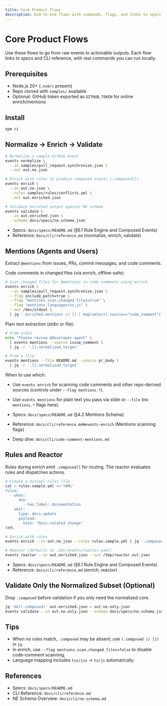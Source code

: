 ```yaml
---
title: Core Product Flows
description: End-to-end flows with commands, flags, and links to specs.
---
```


# Core Product Flows

Use these flows to go from raw events to actionable outputs. Each flow links to specs and CLI reference, with real commands you can run locally.

## Prerequisites

- Node.js 20+ (`.nvmrc` present)
- Repo cloned with `samples/` available
- Optional: GitHub token exported as `GITHUB_TOKEN` for online enrich/mentions

## Install

```bash
npm ci
```

## Normalize → Enrich → Validate

```bash
# Normalize a sample GitHub event
events normalize \
  --in samples/pull_request.synchronize.json \
  --out out.ne.json

# Enrich with rules to produce composed events (.composed[])
events enrich \
  --in out.ne.json \
  --rules samples/rules/conflicts.yml \
  --out out.enriched.json

# Validate enriched output against NE schema
events validate \
  --in out.enriched.json \
  --schema docs/specs/ne.schema.json
```

- Specs: `docs/specs/README.md` (§6.1 Rule Engine and Composed Events)
- Reference: `docs/cli/reference.md` (normalize, enrich, validate)

## Mentions (Agents and Users)

Extract `@mentions` from issues, PRs, commit messages, and code comments.

Code comments in changed files (via enrich, offline-safe):

```bash
# Scan changed files for @mentions in code comments using enrich
events enrich \
  --in samples/pull_request.synchronize.json \
  --flag include_patch=true \
  --flag "mentions.scan.changed_files=true" \
  --flag "mentions.languages=ts,js" \
  --out /dev/stdout \
  | jq '.enriched.mentions // [] | map(select(.source=="code_comment"))'
```

Plain text extraction (stdin or file):

```bash
# From stdin
echo "Please review @developer-agent" \
  | events mentions --source issue_comment \
  | jq -r '.[].normalized_target'

# From a file
events mentions --file README.md --source pr_body \
  | jq -r '.[].normalized_target'
```

When to use which:

- Use `events enrich` for scanning code comments and other repo-derived sources (controls under `--flag mentions.*`).
- Use `events mentions` for plain text you pass via stdin or `--file` (no `mentions.*` flags here).

- Specs: `docs/specs/README.md` (§4.2 Mentions Schema)
- Reference: `docs/cli/reference.md#events-enrich` (Mentions scanning flags)
- Deep dive: `docs/cli/code-comment-mentions.md`

## Rules and Reactor

Rules during enrich emit `.composed[]` for routing. The reactor evaluates rules and dispatches actions.

```bash
# Create a minimal rules file
cat > rules.sample.yml <<'YAML'
rules:
  - when:
      any:
        - has_label: documentation
    emit:
      type: docs.update
      payload:
        note: "Docs-related change"
YAML

# Enrich with rules
events enrich --in out.ne.json --rules rules.sample.yml | jq '.composed // []'

# Reactor (defaults to .a5c/events/reactor.yaml)
events reactor --in out.enriched.json --out /tmp/reactor.out.json
```

- Specs: `docs/specs/README.md` (§6.1 Rule Engine and Composed Events)
- Reference: `docs/cli/reference.md` (enrich, reactor)

## Validate Only the Normalized Subset (Optional)

Drop `.composed` before validation if you only need the normalized core.

```bash
jq 'del(.composed)' out.enriched.json > out.ne.only.json
events validate --in out.ne.only.json --schema docs/specs/ne.schema.json
```

## Tips

- When no rules match, `.composed` may be absent; use `(.composed // [])` in `jq`.
- In enrich, use `--flag mentions.scan.changed_files=false` to disable code-comment scanning.
- Language mapping includes `tsx/jsx` → `ts/js` automatically.

## References

- Specs: `docs/specs/README.md`
- CLI Reference: `docs/cli/reference.md`
- NE Schema Overview: `docs/cli/ne-schema.md`
